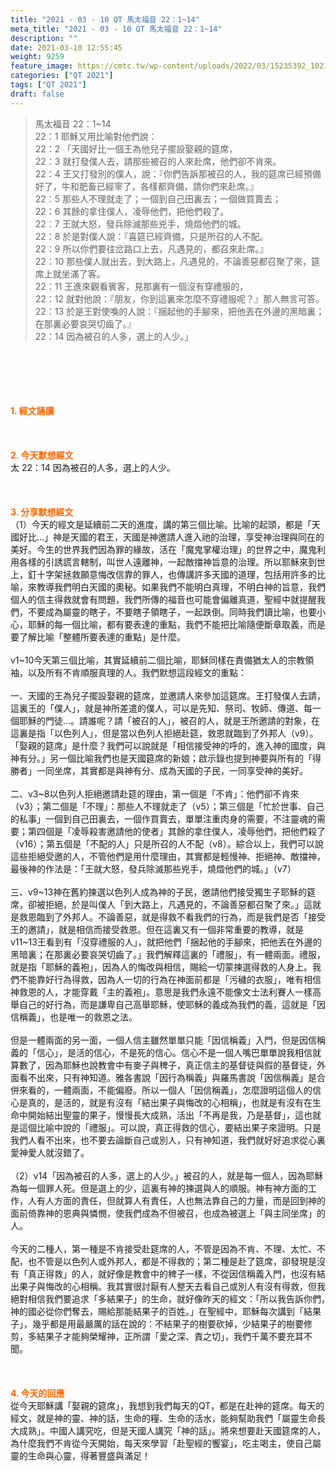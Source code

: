 ```yaml
---
title: "2021 - 03 - 10 QT 馬太福音 22：1~14"
meta_title: "2021 - 03 - 10 QT 馬太福音 22：1~14"
description: ""
date: 2021-03-10 12:55:45
weight: 9259
feature_image: https://cmtc.tw/wp-content/uploads/2022/03/15235392_10211799862337740_180693556567566654_o-1.webp
categories: ["QT 2021"]
tags: ["QT 2021"]
draft: false
---
```


<blockquote>馬太福音 22：1~14<br />
22：1 耶穌又用比喻對他們說：<br />
22：2 「天國好比一個王為他兒子擺設娶親的筵席，<br />
22：3 就打發僕人去，請那些被召的人來赴席，他們卻不肯來。<br />
22：4 王又打發別的僕人，說：『你們告訴那被召的人，我的筵席已經預備好了，牛和肥畜已經宰了，各樣都齊備，請你們來赴席。』<br />
22：5 那些人不理就走了；一個到自己田裏去；一個做買賣去；<br />
22：6 其餘的拿住僕人，凌辱他們，把他們殺了。<br />
22：7 王就大怒，發兵除滅那些兇手，燒燬他們的城。<br />
22：8 於是對僕人說：『喜筵已經齊備，只是所召的人不配。<br />
22：9 所以你們要往岔路口上去，凡遇見的，都召來赴席。』<br />
22：10 那些僕人就出去，到大路上，凡遇見的，不論善惡都召聚了來，筵席上就坐滿了客。<br />
22：11 王進來觀看賓客，見那裏有一個沒有穿禮服的，<br />
22：12 就對他說：『朋友，你到這裏來怎麼不穿禮服呢？』那人無言可答。<br />
22：13 於是王對使喚的人說：『捆起他的手腳來，把他丟在外邊的黑暗裏；在那裏必要哀哭切齒了。』<br />
22：14 因為被召的人多，選上的人少。」</blockquote><br />
&nbsp;<br />
<br />
&nbsp;<br />
<br />
<span style="color: #ff6600;"><strong>1. </strong><strong>經文誦讀</strong></span><br />
<br />
<span style="color: #ff6600;"><strong> </strong></span><br />
<br />
<span style="color: #ff6600;"><strong>2. 今天默想</strong><strong>經文<br />
</strong></span>太 22：14 因為被召的人多，選上的人少。<br />
<br />
&nbsp;<br />
<br />
<span style="color: #ff6600;"><strong>3. 分享默想經文<br />
</strong></span>（1）今天的經文是延續前二天的進度，講的第三個比喻。比喻的起頭，都是「天國好比…」神是天國的君王，天國是神邀請人進入祂的治理，享受神治理與同在的美好。今生的世界我們因為罪的緣故，活在「魔鬼掌權治理」的世界之中，魔鬼利用各樣的引誘謊言轄制，叫世人遠離神，一起敵擋神旨意的治理。所以耶穌來到世上，釘十字架拯救願意悔改信靠的罪人，也傳講許多天國的道理，包括用許多的比喻，來教導我們明白天國的奧秘。如果我們不能明白真理，不明白神的旨意，我們個人的信主得救就會有問題，我們所傳的福音也可能會偏離真道，聖經中就提醒我們，不要成為屬靈的瞎子，不要瞎子領瞎子，一起跌倒。同時我們讀比喻，也要小心，耶穌的每一個比喻，都有要表達的重點，我們不能把比喻隨便斷章取義，而是要了解比喻「整體所要表達的重點」是什麼。<br />
<br />
v1~10今天第三個比喻，其實延續前二個比喻，耶穌同樣在責備猶太人的宗教領袖，以及所有不肯順服真理的人。我們默想這段經文的重點：<br />
<br />
一、天國的王為兒子擺設娶親的筵席，並邀請人來參加這筵席。王打發僕人去請，這裏王的「僕人」，就是神所差遣的僕人，可以是先知、祭司、牧師、傳道、每一個耶穌的門徒…。請誰呢？請「被召的人」，被召的人，就是王所邀請的對象，在這裏是指「以色列人」，但是當以色列人拒絕赴筵，救恩就臨到了外邦人（v9）。「娶親的筵席」是什麼？我們可以說就是「相信接受神的呼的，進入神的國度，與神有分。」另一個比喻我們也是天國筵席的新娘；啟示錄也提到神要與所有的「得勝者」一同坐席，其實都是與神有分、成為天國的子民，一同享受神的美好。<br />
<br />
二、v3~8以色列人拒絕邀請赴筵的理由，第一個是「不肯」：他們卻不肯來（v3）；第二個是「不理」：那些人不理就走了（v5）；第三個是「忙於世事、自己的私事」一個到自己田裏去，一個作買賣去，單單注重肉身的需要，不注靈魂的需要；第四個是「凌辱殺害邀請他的使者」其餘的拿住僕人，凌辱他們，把他們殺了（v16）；第五個是「不配的人」只是所召的人不配（v8）。綜合以上，我們可以說這些拒絕受邀的人，不管他們是用什麼理由，其實都是輕慢神、拒絕神、敵擋神，最後神的作法是：「王就大怒，發兵除滅那些兇手，燒燬他們的城。」（v7）<br />
<br />
三、v9~13神在舊約揀選以色列人成為神的子民，邀請他們接受獨生子耶穌的筵席，卻被拒絕，於是叫僕人「到大路上，凡遇見的，不論善惡都召聚了來。」這就是救恩臨到了外邦人。不論善惡，就是得救不看我們的行為，而是我們是否「接受王的邀請」，就是相信而接受救恩。但在這裏又有一個非常重要的教導，就是v11~13王看到有「沒穿禮服的人」，就把他們「捆起他的手腳來，把他丟在外邊的黑暗裏；在那裏必要哀哭切齒了。」我們解釋這裏的「禮服」，有一體兩面。禮服，就是指「耶穌的義袍」，因為人的悔改與相信，賜給一切蒙揀選得救的人身上。我們不能靠好行為得救，因為人一切的行為在神面前都是「污穢的衣服」，唯有相信神救恩的人，才能穿戴「主的義袍」。意思是我們永遠不能像文士法利賽人一樣高舉自己的好行為，而是謙卑自己高舉耶穌，使耶穌的義成為我們的義，這就是「因信稱義」，也是唯一的救恩之法。<br />
<br />
但是一體兩面的另一面，一個人信主雖然單單只能「因信稱義」入門，但是因信稱義的「信心」，是活的信心，不是死的信心。信心不是一個人嘴巴單單說我相信就算數了，因為耶穌也說教會中有麥子與稗子，真正信主的基督徒與假的基督徒，外面看不出來，只有神知道。雅各書說「因行為稱義」與羅馬書說「因信稱義」是合併來看的，一體兩面，不能偏廢。所以一個人「因信稱義」，怎麼證明這個人的信心是真的，是活的，就是有沒有「結出果子與悔改的心相稱」，也就是有沒有在生命中開始結出聖靈的果子，慢慢長大成熟，活出「不再是我，乃是基督」，這也就是這個比喻中說的「禮服」。可以說，真正得救的信心，要結出果子來證明。只是我們人看不出來，也不要去論斷自己或別人，只有神知道，我們就好好追求從心裏愛神愛人就沒錯了。<br />
<br />
（2）v14「因為被召的人多，選上的人少。」被召的人，就是每一個人，因為耶穌為每一個罪人死。但是選上的少，這裏有神的揀選與人的順服。神有神方面的工作，人有人方面的責任，但就算人有責任，人也無法靠自己的力量，而是回到神的面前倚靠神的恩典與憐憫，使我們成為不但被召，也成為被選上「與主同坐席」的人。<br />
<br />
今天的二種人，第一種是不肯接受赴筵席的人，不管是因為不肯、不理、太忙、不配，也不管是以色列人或外邦人，都是不得救的；第二種是赴了筵席，卻發現是沒有「真正得救」的人，就好像是教會中的稗子一樣，不從因信稱義入門，也沒有結出果子與悔改的心相稱。我其實很討厭有人整天去看自己或別人有沒有得救，但我絕對相信我們要追求「多結果子」的生命，就好像昨天的經文：「所以我告訴你們，　神的國必從你們奪去，賜給那能結果子的百姓。」在聖經中，耶穌每次講到「結果子」，幾乎都是用最嚴厲的話在說的：不結果子的樹要砍掉，少結果子的樹要修剪，多結果子才能夠榮耀神，正所謂「愛之深、責之切」，我們千萬不要充耳不聞。<br />
<br />
&nbsp;<br />
<br />
<span style="color: #ff6600;"><strong>4. 今天的回應<br />
</strong></span>從今天耶穌講「娶親的筵席」，我想到我們每天的QT，都是在赴神的筵席。每天的經文，就是神的靈、神的話，生命的糧、生命的活水，能夠幫助我們「屬靈生命長大成熟」。中國人講究吃，但是天國人講究「神的話」。將來想要赴天國筵席的人，為什麼我們不肯從今天開始，每天來學習「赴聖經的饗宴」，吃主喝主，使自己屬靈的生命與心靈，得著豐盛與滿足！
        